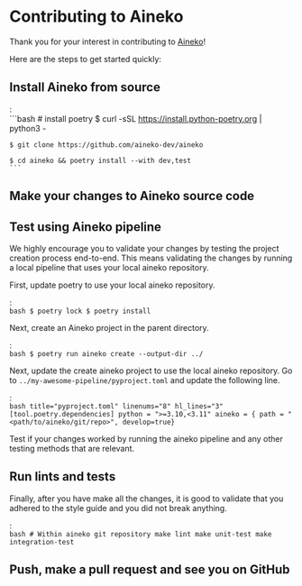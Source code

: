 # Contributing to Aineko

Thank you for your interest in contributing to [Aineko](https://github.com/aineko-dev/aineko)!

Here are the steps to get started quickly:

## Install Aineko from source

:   
    ```bash
    # install poetry
    $ curl -sSL https://install.python-poetry.org | python3 -

    $ git clone https://github.com/aineko-dev/aineko

    $ cd aineko && poetry install --with dev,test
    ```

## Make your changes to Aineko source code

## Test using Aineko pipeline

We highly encourage you to validate your changes by testing the project creation process end-to-end. This means validating the changes by running a local pipeline that uses your local aineko repository.

First, update poetry to use your local aineko repository.

:   
    ```bash
    $ poetry lock
    $ poetry install
    ```

Next, create an Aineko project in the parent directory.

:   
    ```bash
    $ poetry run aineko create --output-dir ../
    ```

Next, update the create aineko project to use the local aineko repository. Go to `../my-awesome-pipeline/pyproject.toml` and update the following line.

:   
    ```bash title="pyproject.toml" linenums="8" hl_lines="3"
    [tool.poetry.dependencies]
    python = ">=3.10,<3.11"
    aineko = { path = "<path/to/aineko/git/repo>", develop=true}
    ```

Test if your changes worked by running the aineko pipeline and any other testing methods that are relevant.

## Run lints and tests

Finally, after you have make all the changes, it is good to validate that you adhered to the style guide and you did not break anything.

:   
    ```bash
    # Within aineko git repository
    make lint
    make unit-test
    make integration-test
    ```

## Push, make a pull request and see you on GitHub

